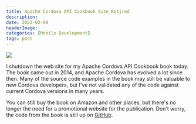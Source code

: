 ```yaml
---
title: Apache Cordova API Cookbook Site Retired
description: 
date: 2022-02-09
headerImage: 
categories: [Mobile Development]
tags: post
---
```


![](/images/acac-cover-160.png)

I shutdown the web site for my Apache Cordova API Cookbook book today. The book came out in 2014, and Apache Cordova has evolved a lot since then. Many of the source code examples in the book may still be valuable to new Cordova developers, but I've not validated any of the code against current Cordova versions in many years.

You can still buy the book on Amazon and other places, but there's no longer the need for a promotional website for the publication. Don't worry, the code from the book is still up on [GitHub](https://github.com/johnwargo/apache-cordova-api-cookbook-code).